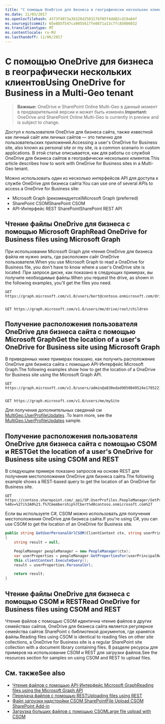 ```yaml
---
title: "С помощью OneDrive для бизнеса в географически нескольких клиентов"
ms.date: 11/03/2017
ms.openlocfilehash: 4373f4073a36326d250317bf05f4dd82cd19a84f
ms.sourcegitcommit: 65e885f547ca9055617fe0871a13c7fc85086032
ms.translationtype: MT
ms.contentlocale: ru-RU
ms.lasthandoff: 11/06/2017
---
```

# <a name="using-onedrive-for-business-in-a-multi-geo-tenant"></a><span data-ttu-id="c1954-102">С помощью OneDrive для бизнеса в географически нескольких клиентов</span><span class="sxs-lookup"><span data-stu-id="c1954-102">Using OneDrive for Business in a Multi-Geo tenant</span></span>

> <span data-ttu-id="c1954-103">**Важные:** OneDrive и SharePoint Online Multi-Geo в данный момент в предварительной версии и может быть изменен.</span><span class="sxs-lookup"><span data-stu-id="c1954-103">**Important:** OneDrive and SharePoint Online Multi-Geo is currently in preview and is subject to change.</span></span>

<span data-ttu-id="c1954-104">Доступ к пользователя OneDrive для бизнеса сайта, также известной как личный сайт или личных сайтов — это типично для пользовательских приложений.</span><span class="sxs-lookup"><span data-stu-id="c1954-104">Accessing a user's OneDrive for Business site, also known as personal site or my site, is a common scenario in custom applications.</span></span> <span data-ttu-id="c1954-105">В этой статье описывается, как для работы со службой OneDrive для бизнеса сайтов в географически нескольких клиентов.</span><span class="sxs-lookup"><span data-stu-id="c1954-105">This article describes how to work with OneDrive for Business sites in a Multi-Geo tenant.</span></span>

<span data-ttu-id="c1954-106">Можно использовать один из несколько интерфейсов API для доступа к службе OneDrive для бизнеса сайта:</span><span class="sxs-lookup"><span data-stu-id="c1954-106">You can use one of several APIs to access a OneDrive for Business site:</span></span>

- <span data-ttu-id="c1954-107">Microsoft Graph (рекомендуется)</span><span class="sxs-lookup"><span data-stu-id="c1954-107">Microsoft Graph (preferred)</span></span>
- <span data-ttu-id="c1954-108">SharePoint CSOM</span><span class="sxs-lookup"><span data-stu-id="c1954-108">SharePoint CSOM</span></span> 
- <span data-ttu-id="c1954-109">API-Интерфейс REST SharePoint</span><span class="sxs-lookup"><span data-stu-id="c1954-109">SharePoint REST API</span></span>


## <a name="read-onedrive-for-business-files-using-microsoft-graph"></a><span data-ttu-id="c1954-110">Чтение файлы OneDrive для бизнеса с помощью Microsoft Graph</span><span class="sxs-lookup"><span data-stu-id="c1954-110">Read OneDrive for Business files using Microsoft Graph</span></span>
<span data-ttu-id="c1954-111">При использовании Microsoft Graph для чтения OneDrive для бизнеса файла не нужно знать, где расположен сайт OneDrive пользователя.</span><span class="sxs-lookup"><span data-stu-id="c1954-111">When you use Microsoft Graph to read a OneDrive for Business file, you don't have to know where a user's OneDrive site is located.</span></span> <span data-ttu-id="c1954-112">При запросе диске, как показано в следующих примерах, вы получите необходимые файлы.</span><span class="sxs-lookup"><span data-stu-id="c1954-112">When you request the drive, as shown in the following examples, you'll get the files you need.</span></span> 

```
GET https://graph.microsoft.com/v1.0/users/bert@contoso.onmicrosoft.com/drive/root/children


GET https://graph.microsoft.com/v1.0/users/me/drive/root/children
```

## <a name="get-the-location-of-a-users-onedrive-for-business-site-using-microsoft-graph"></a><span data-ttu-id="c1954-113">Получение расположения пользователя OneDrive для бизнеса сайта с помощью Microsoft Graph</span><span class="sxs-lookup"><span data-stu-id="c1954-113">Get the location of a user's OneDrive for Business site using Microsoft Graph</span></span>
<span data-ttu-id="c1954-114">В приведенных ниже примерах показано, как получить расположение OneDrive для бизнеса сайта с помощью API-Интерфейс Microsoft Graph.</span><span class="sxs-lookup"><span data-stu-id="c1954-114">The following examples show how to get the location of a OneDrive for Business site using the Microsoft Graph API.</span></span>

```
GET https://graph.microsoft.com/v1.0/users/admin@a830edad9050849524e17052212.onmicrosoft.com/mySite


GET https://graph.microsoft.com/v1.0/users/me/mySite
```

<span data-ttu-id="c1954-115">Для получения дополнительных сведений см [MultiGeo.UserProfileUpdates](https://github.com/SharePoint/PnP/tree/dev/Samples/MultiGeo.UserProfileUpdates) .</span><span class="sxs-lookup"><span data-stu-id="c1954-115">To learn more, see the [MultiGeo.UserProfileUpdates](https://github.com/SharePoint/PnP/tree/dev/Samples/MultiGeo.UserProfileUpdates) sample.</span></span>

## <a name="get-the-location-of-a-users-onedrive-for-business-site-using-csom-and-rest"></a><span data-ttu-id="c1954-116">Получение расположения пользователя OneDrive для бизнеса сайта с помощью CSOM и REST</span><span class="sxs-lookup"><span data-stu-id="c1954-116">Get the location of a user's OneDrive for Business site using CSOM and REST</span></span>
<span data-ttu-id="c1954-117">В следующем примере показано запросов на основе REST для получения местоположения OneDrive для бизнеса сайта.</span><span class="sxs-lookup"><span data-stu-id="c1954-117">The following example shows a REST-based query to get the location of an OneDrive for Business site.</span></span>

```
GET https://contoso.sharepoint.com/_api/SP.UserProfiles.PeopleManager/GetPropertiesFor(accountName=@v)/PersonalUrl?%40v=%27i%3A0%23.f%7Cmembership%7Cbert%40contoso.onmicrosoft.com%27
```

<span data-ttu-id="c1954-118">Если вы используете C#, CSOM можно использовать для получения местоположения OneDrive для бизнеса сайта.</span><span class="sxs-lookup"><span data-stu-id="c1954-118">If you're using C#, you can use CSOM to get the location of an OneDrive for Business site.</span></span>

```C#
public string GetUserPersonalUrlCSOM(ClientContext ctx, string userPrincipalName)
{
    string result = null;

    PeopleManager peopleManager = new PeopleManager(ctx);
    var userProperties = peopleManager.GetPropertiesFor(userPrincipalName);
    this.clientContext.ExecuteQuery();
    result = userProperties.PersonalUrl;

    return result;
}
```

## <a name="read-onedrive-for-business-files-using-csom-and-rest"></a><span data-ttu-id="c1954-119">Чтение файлы OneDrive для бизнеса с помощью CSOM и REST</span><span class="sxs-lookup"><span data-stu-id="c1954-119">Read OneDrive for Business files using CSOM and REST</span></span>

<span data-ttu-id="c1954-120">Чтение файлов с помощью CSOM идентична чтение файлов в других семействах сайтов, OneDrive для бизнеса сайта является регулярное семейства сайтов SharePoint с библиотекой документов, где хранятся файлы.</span><span class="sxs-lookup"><span data-stu-id="c1954-120">Reading files using CSOM is identical to reading files on other site collections, a OneDrive for Business site is a regular SharePoint site collection with a document library containing files.</span></span> <span data-ttu-id="c1954-121">В разделе ресурсы для примеров на использование CSOM и REST для загрузки файлов.</span><span class="sxs-lookup"><span data-stu-id="c1954-121">See the resources section for samples on using CSOM and REST to upload files.</span></span>

## <a name="see-also"></a><span data-ttu-id="c1954-122">См. также</span><span class="sxs-lookup"><span data-stu-id="c1954-122">See also</span></span>

- [<span data-ttu-id="c1954-123">Чтение файлов с помощью API-Интерфейс Microsoft Graph</span><span class="sxs-lookup"><span data-stu-id="c1954-123">Reading files using the Microsoft Graph API</span></span>](https://developer.microsoft.com/en-us/graph/docs/api-reference/v1.0/api/item_list_children)
- [<span data-ttu-id="c1954-124">Передача файлов с помощью REST</span><span class="sxs-lookup"><span data-stu-id="c1954-124">Uploading files using REST</span></span>](https://github.com/SharePoint/PnP/tree/master/Samples/Core.RestFileUpload)
- [<span data-ttu-id="c1954-125">Файл загрузки надстройки CSOM SharePoint</span><span class="sxs-lookup"><span data-stu-id="c1954-125">File Upload CSOM SharePoint Add-in</span></span>](https://github.com/SharePoint/PnP/tree/master/Samples/Core.FileUpload)
- [<span data-ttu-id="c1954-126">Загрузка больших файлов с помощью CSOM</span><span class="sxs-lookup"><span data-stu-id="c1954-126">Large file upload with CSOM</span></span>](https://github.com/SharePoint/PnP/tree/master/Samples/Core.LargeFileUpload)


